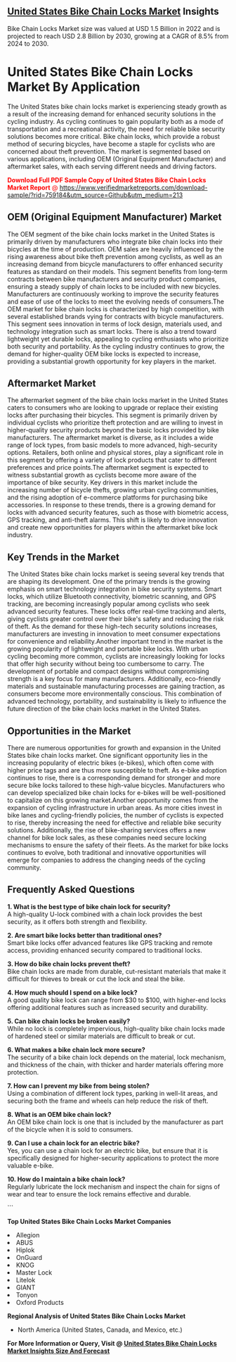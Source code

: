 <h2><a href="https://www.verifiedmarketreports.com/download-sample/?rid=759184&amp;utm_source=Github&amp;utm_medium=213" target="_blank">United States Bike Chain Locks Market</a> Insights</h2><p>Bike Chain Locks Market size was valued at USD 1.5 Billion in 2022 and is projected to reach USD 2.8 Billion by 2030, growing at a CAGR of 8.5% from 2024 to 2030.</p><p><h1>United States Bike Chain Locks Market By Application</h1>The United States bike chain locks market is experiencing steady growth as a result of the increasing demand for enhanced security solutions in the cycling industry. As cycling continues to gain popularity both as a mode of transportation and a recreational activity, the need for reliable bike security solutions becomes more critical. Bike chain locks, which provide a robust method of securing bicycles, have become a staple for cyclists who are concerned about theft prevention. The market is segmented based on various applications, including OEM (Original Equipment Manufacturer) and aftermarket sales, with each serving different needs and driving factors. <p><span class=""><span style="color: #ff0000;"><strong>Download Full PDF Sample Copy of United States Bike Chain Locks Market Report</strong> @ </span><a href="https://www.verifiedmarketreports.com/download-sample/?rid=759184&amp;utm_source=Github&amp;utm_medium=213" target="_blank">https://www.verifiedmarketreports.com/download-sample/?rid=759184&amp;utm_source=Github&amp;utm_medium=213</a></span></p><h2>OEM (Original Equipment Manufacturer) Market</h2>The OEM segment of the bike chain locks market in the United States is primarily driven by manufacturers who integrate bike chain locks into their bicycles at the time of production. OEM sales are heavily influenced by the rising awareness about bike theft prevention among cyclists, as well as an increasing demand from bicycle manufacturers to offer enhanced security features as standard on their models. This segment benefits from long-term contracts between bike manufacturers and security product companies, ensuring a steady supply of chain locks to be included with new bicycles. Manufacturers are continuously working to improve the security features and ease of use of the locks to meet the evolving needs of consumers.The OEM market for bike chain locks is characterized by high competition, with several established brands vying for contracts with bicycle manufacturers. This segment sees innovation in terms of lock design, materials used, and technology integration such as smart locks. There is also a trend toward lightweight yet durable locks, appealing to cycling enthusiasts who prioritize both security and portability. As the cycling industry continues to grow, the demand for higher-quality OEM bike locks is expected to increase, providing a substantial growth opportunity for key players in the market.<h2>Aftermarket Market</h2>The aftermarket segment of the bike chain locks market in the United States caters to consumers who are looking to upgrade or replace their existing locks after purchasing their bicycles. This segment is primarily driven by individual cyclists who prioritize theft protection and are willing to invest in higher-quality security products beyond the basic locks provided by bike manufacturers. The aftermarket market is diverse, as it includes a wide range of lock types, from basic models to more advanced, high-security options. Retailers, both online and physical stores, play a significant role in this segment by offering a variety of lock products that cater to different preferences and price points.The aftermarket segment is expected to witness substantial growth as cyclists become more aware of the importance of bike security. Key drivers in this market include the increasing number of bicycle thefts, growing urban cycling communities, and the rising adoption of e-commerce platforms for purchasing bike accessories. In response to these trends, there is a growing demand for locks with advanced security features, such as those with biometric access, GPS tracking, and anti-theft alarms. This shift is likely to drive innovation and create new opportunities for players within the aftermarket bike lock industry.<h2>Key Trends in the Market</h2>The United States bike chain locks market is seeing several key trends that are shaping its development. One of the primary trends is the growing emphasis on smart technology integration in bike security systems. Smart locks, which utilize Bluetooth connectivity, biometric scanning, and GPS tracking, are becoming increasingly popular among cyclists who seek advanced security features. These locks offer real-time tracking and alerts, giving cyclists greater control over their bike's safety and reducing the risk of theft. As the demand for these high-tech security solutions increases, manufacturers are investing in innovation to meet consumer expectations for convenience and reliability.Another important trend in the market is the growing popularity of lightweight and portable bike locks. With urban cycling becoming more common, cyclists are increasingly looking for locks that offer high security without being too cumbersome to carry. The development of portable and compact designs without compromising strength is a key focus for many manufacturers. Additionally, eco-friendly materials and sustainable manufacturing processes are gaining traction, as consumers become more environmentally conscious. This combination of advanced technology, portability, and sustainability is likely to influence the future direction of the bike chain locks market in the United States.<h2>Opportunities in the Market</h2>There are numerous opportunities for growth and expansion in the United States bike chain locks market. One significant opportunity lies in the increasing popularity of electric bikes (e-bikes), which often come with higher price tags and are thus more susceptible to theft. As e-bike adoption continues to rise, there is a corresponding demand for stronger and more secure bike locks tailored to these high-value bicycles. Manufacturers who can develop specialized bike chain locks for e-bikes will be well-positioned to capitalize on this growing market.Another opportunity comes from the expansion of cycling infrastructure in urban areas. As more cities invest in bike lanes and cycling-friendly policies, the number of cyclists is expected to rise, thereby increasing the need for effective and reliable bike security solutions. Additionally, the rise of bike-sharing services offers a new channel for bike lock sales, as these companies need secure locking mechanisms to ensure the safety of their fleets. As the market for bike locks continues to evolve, both traditional and innovative opportunities will emerge for companies to address the changing needs of the cycling community.<h2>Frequently Asked Questions</h2><p><strong>1. What is the best type of bike chain lock for security?</strong><br>A high-quality U-lock combined with a chain lock provides the best security, as it offers both strength and flexibility.</p><p><strong>2. Are smart bike locks better than traditional ones?</strong><br>Smart bike locks offer advanced features like GPS tracking and remote access, providing enhanced security compared to traditional locks.</p><p><strong>3. How do bike chain locks prevent theft?</strong><br>Bike chain locks are made from durable, cut-resistant materials that make it difficult for thieves to break or cut the lock and steal the bike.</p><p><strong>4. How much should I spend on a bike lock?</strong><br>A good quality bike lock can range from $30 to $100, with higher-end locks offering additional features such as increased security and durability.</p><p><strong>5. Can bike chain locks be broken easily?</strong><br>While no lock is completely impervious, high-quality bike chain locks made of hardened steel or similar materials are difficult to break or cut.</p><p><strong>6. What makes a bike chain lock more secure?</strong><br>The security of a bike chain lock depends on the material, lock mechanism, and thickness of the chain, with thicker and harder materials offering more protection.</p><p><strong>7. How can I prevent my bike from being stolen?</strong><br>Using a combination of different lock types, parking in well-lit areas, and securing both the frame and wheels can help reduce the risk of theft.</p><p><strong>8. What is an OEM bike chain lock?</strong><br>An OEM bike chain lock is one that is included by the manufacturer as part of the bicycle when it is sold to consumers.</p><p><strong>9. Can I use a chain lock for an electric bike?</strong><br>Yes, you can use a chain lock for an electric bike, but ensure that it is specifically designed for higher-security applications to protect the more valuable e-bike.</p><p><strong>10. How do I maintain a bike chain lock?</strong><br>Regularly lubricate the lock mechanism and inspect the chain for signs of wear and tear to ensure the lock remains effective and durable.</p>```</p><p><strong>Top United States Bike Chain Locks Market Companies</strong></p><div data-test-id=""><p><li>Allegion</li><li> ABUS</li><li> Hiplok</li><li> OnGuard</li><li> KNOG</li><li> Master Lock</li><li> Litelok</li><li> GIANT</li><li> Tonyon</li><li> Oxford Products</li></p><div><strong>Regional Analysis of&nbsp;United States Bike Chain Locks Market</strong></div><ul><li dir="ltr"><p dir="ltr">North America&nbsp;(United States, Canada, and Mexico, etc.)</p></li></ul><p><strong>For More Information or Query, Visit @&nbsp;</strong><strong><a href="https://www.verifiedmarketreports.com/product/bike-chain-locks-market/?utm_source=Github&amp;utm_medium=213" target="_blank">United States Bike Chain Locks Market Insights Size And Forecast</a></strong></p></div>
